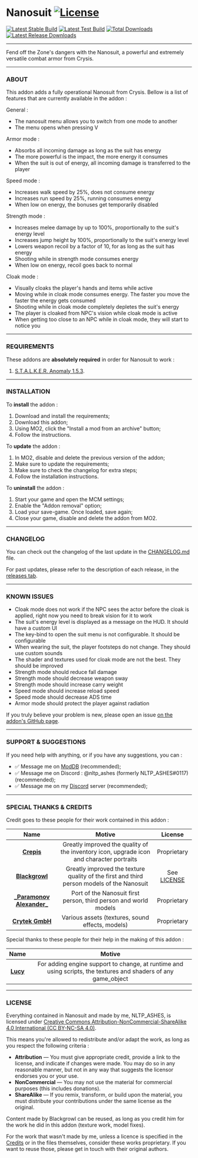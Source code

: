 # Nanosuit [![License](https://licensebuttons.net/l/by-nc-sa/4.0/88x31.png)](https://creativecommons.org/licenses/by-nc-sa/4.0/)

[![Latest Stable Build](https://img.shields.io/github/v/release/nltp-ashes/Nanosuit?label=Latest%20Stable%20Build&color=brightgreen)](https://github.com/nltp-ashes/Nanosuit/releases/latest) [![Latest Test Build](https://img.shields.io/github/v/release/nltp-ashes/Nanosuit?include_prereleases&filter=*rc*&display_name=tag&label=Latest%20Test%20Build&color=yellow)]() [![Total Downloads](https://img.shields.io/github/downloads/nltp-ashes/Nanosuit/total.svg?label=Downloads%20(All%20Time))](https://github.com/nltp-ashes/Nanosuit/releases) [![Latest Release Downloads](https://img.shields.io/github/downloads/nltp-ashes/Nanosuit/latest/total.svg?label=Downloads%20(Latest%20Release))](https://github.com/nltp-ashes/Nanosuit/releases/latest)

---

Fend off the Zone's dangers with the Nanosuit, a powerful and extremely versatile combat armor from Crysis.

---

### ABOUT

This addon adds a fully operational Nanosuit from Crysis. Bellow is a list of features that are currently available in the addon :

General :
- The nanosuit menu allows you to switch from one mode to another
- The menu opens when pressing V

Armor mode :
- Absorbs all incoming damage as long as the suit has energy
- The more powerful is the impact, the more energy it consumes
- When the suit is out of energy, all incoming damage is transferred to the player

Speed mode :
- Increases walk speed by 25%, does not consume energy
- Increases run speed by 25%, running consumes energy
- When low on energy, the bonuses get temporarily disabled

Strength mode :
- Increases melee damage by up to 100%, proportionally to the suit's energy level
- Increases jump height by 100%, proportionally to the suit's energy level
- Lowers weapon recoil by a factor of 10, for as long as the suit has energy
- Shooting while in strength mode consumes energy
- When low on energy, recoil goes back to normal

Cloak mode :
- Visually cloaks the player's hands and items while active
- Moving while in cloak mode consumes energy. The faster you move the faster the energy gets consumed
- Shooting while in cloak mode completely depletes the suit's energy
- The player is cloaked from NPC's vision while cloak mode is active
- When getting too close to an NPC while in cloak mode, they will start to notice you

---

### REQUIREMENTS

These addons are **absolutely required** in order for Nanosuit to work :
1. [S.T.A.L.K.E.R. Anomaly 1.5.3](https://www.moddb.com/mods/stalker-anomaly/downloads/stalker-anomaly-153).

---

### INSTALLATION

To **install** the addon :
1. Download and install the requirements;
2. Download this addon;
3. Using MO2, click the "Install a mod from an archive" button;
4. Follow the instructions.

To **update** the addon :
1. In MO2, disable and delete the previous version of the addon;
2. Make sure to update the requirements;
3. Make sure to check the changelog for extra steps;
4. Follow the installation instructions.

To **uninstall** the addon :
1. Start your game and open the MCM settings;
2. Enable the "Addon removal" option;
3. Load your save-game. Once loaded, save again;
4. Close your game, disable and delete the addon from MO2.

---

### CHANGELOG

You can check out the changelog of the last update in the [CHANGELOG.md](CHANGELOG.md) file.

For past updates, please refer to the description of each release, in the [releases tab](https://github.com/nltp-ashes/Nanosuit/releases).

---

### KNOWN ISSUES

- Cloak mode does not work if the NPC sees the actor before the cloak is applied, right now you need to break vision for it to work
- The suit's energy level is displayed as a message on the HUD. It should have a custom UI
- The key-bind to open the suit menu is not configurable. It should be configurable
- When wearing the suit, the player footsteps do not change. They should use custom sounds
- The shader and textures used for cloak mode are not the best. They should be improved
- Strength mode should reduce fall damage
- Strength mode should decrease weapon sway
- Strength mode should increase carry weight
- Speed mode should increase reload speed
- Speed mode should decrease ADS time
- Armor mode should protect the player against radiation

If you truly believe your problem is new, please open an issue [on the addon's GitHub page](https://github.com/nltp-ashes/Nanosuit/issues/new).

---

### SUPPORT & SUGGESTIONS

If you need help with anything, or if you have any suggestions, you can :
- ✅ Message me on [ModDB](https://www.moddb.com/members/nltp-ashes) (recommended);
- ✅ Message me on Discord : @nltp_ashes (formerly NLTP_ASHES#0117) (recommended);
- ✅ Message me on my [Discord](https://discord.gg/7Z8S2qg) server (recommended);

---

### SPECIAL THANKS & CREDITS

Credit goes to these people for their work contained in this addon :

|                                Name                                 |                                          Motive                                           |         License         |
|:-------------------------------------------------------------------:|:-----------------------------------------------------------------------------------------:|:-----------------------:|
|         **[Crepis](https://www.moddb.com/members/cr3pis)**          | Greatly improved the quality of the inventory icon, upgrade icon and character portraits  |       Proprietary       |
|     **[Blackgrowl](https://www.moddb.com/members/strogglet15)**     | Greatly improved the texture quality of the first and third person models of the Nanosuit | See [LICENSE](#license) |
| **[\_Paramonov Alexander\_](https://users.playground.ru/1997780/)** |             Port of the Nanosuit first person, third person and world models              |       Proprietary       |
|             **[Crytek GmbH](https://www.crytek.com/)**              |                     Various assets (textures, sound effects, models)                      |       Proprietary       |

Special thanks to these people for their help in the making of this addon :

|                      Name                      |                                                     Motive                                                     |
|:----------------------------------------------:|:--------------------------------------------------------------------------------------------------------------:|
| **[Lucy](https://www.moddb.com/members/r3zy)** | For adding engine support to change, at runtime and using scripts, the textures and shaders of any game_object |

---

### LICENSE

Everything contained in Nanosuit and made by me, NLTP_ASHES, is licensed under [Creative Commons Attribution-NonCommercial-ShareAlike 4.0 International (CC BY-NC-SA 4.0)](https://creativecommons.org/licenses/by-nc-sa/4.0/).

This means you're allowed to redistribute and/or adapt the work, as long as you respect the following criteria :
- **Attribution** — You must give appropriate credit, provide a link to the license, and indicate if changes were made. You may do so in any reasonable manner, but not in any way that suggests the licensor endorses you or your use.
- **NonCommercial** — You may not use the material for commercial purposes (this includes donations).
- **ShareAlike** — If you remix, transform, or build upon the material, you must distribute your contributions under the same license as the original.

Content made by Blackgrowl can be reused, as long as you credit him for the work he did in this addon (texture work, model fixes).

For the work that wasn't made by me, unless a licence is specified in the [Credits](#special-thanks--credits) or in the files themselves, consider these works proprietary. If you want to reuse those, please get in touch with their original authors.
